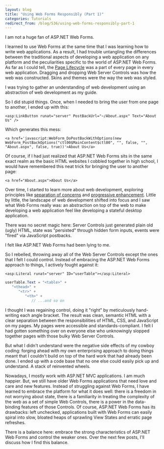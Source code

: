 ```yaml
---
layout: blog
title: "Using Web Forms Responsibly (Part 1)"
categories: Tutorials
redirect_from: /blog/536/using-web-forms-responsibly-part-1
---
```


I am not a huge fan of ASP.NET Web Forms.

I learned to use Web Forms at the same time that I was learning how to write web applications. As a result, I had trouble untangling the differences between the traditional aspects of developing a web application on any platform and the peculiarities specific to the world of ASP.NET Web Forms. As far as I could tell, the [Page Lifecycle](http://msdn.microsoft.com/en-us/library/ms178472(v=vs.85).aspx) was a part of every page in every web application. Dragging and dropping Web Server Controls was how the web was constructed. Skins and themes were the way the web was styled.

I was trying to gather an understanding of web development using an abstraction of web development as my guide.

So I did stupid things. Once, when I needed to bring the user from one page to another, I ended up with this:

```markup
<asp:LinkButton runat="server" PostBackUrl="~/About.aspx" Text="About Us" />
```

Which generates this mess:

```markup
<a href='javascript:WebForm_DoPostBackWithOptions(new WebForm_PostBackOptions("ctl00$MainContent$ctl00", "", false, "", "About.aspx", false, true))'>About Us</a>
```

Of course, if I had just realized that ASP.NET Web Forms sits in the same exact realm as the basic HTML websites I cobbled together in high school, I would have remembered this neat trick for bringing the user to another page:

```markup
<a href="About.aspx">About Us</a>
```

Over time, I started to learn more about web development, exploring principles like [separation of concerns](http://en.wikipedia.org/wiki/Separation_of_concerns) and [progressive enhancement](http://en.wikipedia.org/wiki/Progressive_enhancement). Little by little, the landscape of web development shifted into focus and I saw what Web Forms really was: an abstraction on top of the web to make developing a web application feel like developing a stateful desktop application.

There was no secret magic here: Server Controls just generated plain old (ugly) HTML, state was "persisted" through hidden form inputs, events were "fired" via JavaScript postbacks.

I felt like ASP.NET Web Forms had been lying to me.

So I rebelled, throwing away all of the Web Server Controls except the ones that I felt I could control. Instead of embracing the ASP.NET Web Forms approach to things, I actively fought against it:

```markup
<asp:Literal runat="server" ID="userTable"></asp:Literal>
```

```csharp
userTable.Text = "<table>" +
   "<thead>" +
      "<tr>" +
         "<th>" +
            // ...and so on
```

I thought I was regaining control, doing it "right" by meticulously hand-writing each angle bracket. The result was clean, semantic HTML with a clear separation between the responsibilities of HTML, CSS, and JavaScript on my pages. My pages were accessible and standards-compliant. I felt I had gotten something over on everyone else who unknowingly slopped together pages with those bulky Web Server Controls.

But what I didn't understand were the negative side effects of my cowboy coding: forging ahead with my own enterprising approach to doing things meant that I couldn't build on top of the hard work that had already been done. I ended up with a code base that no one else could easily pick up and understand. A stack of reinvented wheels.

Nowadays, I mostly work with ASP.NET MVC applications. I am much happier. But, we still have older Web Forms applications that need love and care and new features. Instead of struggling against Web Forms, I have learned to embrace the platform for what it does well: there is a freedom in not worrying about state, there is a familiarity in treating the complexity of the web as a set of simple Web Controls, there is a power in the data-binding features of those Controls. Of course, ASP.NET Web Forms has its drawbacks: left unchecked, applications built with Web Forms can easily spiral into slow, bloated heaps of sprawling View States and erratic page refreshes.

There is a balance here: embrace the strong characteristics of ASP.NET Web Forms and control the weaker ones. Over the next few posts, I'll discuss how I find this balance.
